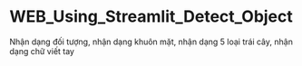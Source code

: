 # WEB_Using_Streamlit_Detect_Object
Nhận dạng đối tượng, nhận dạng khuôn mặt, nhận dạng 5 loại trái cây, nhận dạng chữ viết tay
